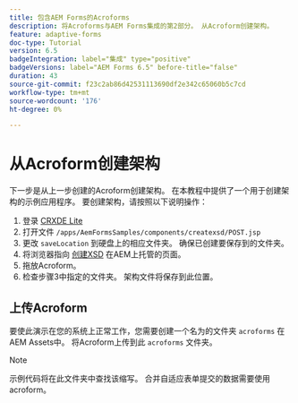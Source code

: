 ```yaml
---
title: 包含AEM Forms的Acroforms
description: 将Acroforms与AEM Forms集成的第2部分。 从Acroform创建架构。
feature: adaptive-forms
doc-type: Tutorial
version: 6.5
badgeIntegration: label="集成" type="positive"
badgeVersions: label="AEM Forms 6.5" before-title="false"
duration: 43
source-git-commit: f23c2ab86d42531113690df2e342c65060b5c7cd
workflow-type: tm+mt
source-wordcount: '176'
ht-degree: 0%

---
```



# 从Acroform创建架构

下一步是从上一步创建的Acroform创建架构。 在本教程中提供了一个用于创建架构的示例应用程序。 要创建架构，请按照以下说明操作：

1. 登录 [CRXDE Lite](http://localhost:4502/crx/de)
2. 打开文件 `/apps/AemFormsSamples/components/createxsd/POST.jsp`
3. 更改 `saveLocation` 到硬盘上的相应文件夹。 确保已创建要保存到的文件夹。
4. 将浏览器指向 [创建XSD](http://localhost:4502/content/DocumentServices/CreateXsd.html) 在AEM上托管的页面。
5. 拖放Acroform。
6. 检查步骤3中指定的文件夹。 架构文件将保存到此位置。

## 上传Acroform

要使此演示在您的系统上正常工作，您需要创建一个名为的文件夹 `acroforms` 在AEM Assets中。 将Acroform上传到此 `acroforms` 文件夹。

>[!NOTE]
>
>示例代码将在此文件夹中查找该缩写。 合并自适应表单提交的数据需要使用acroform。
